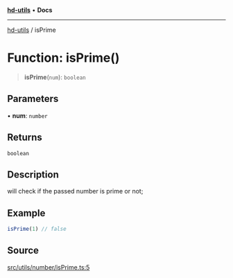[**hd-utils**](../README.md) • **Docs**

***

[hd-utils](../globals.md) / isPrime

# Function: isPrime()

> **isPrime**(`num`): `boolean`

## Parameters

• **num**: `number`

## Returns

`boolean`

## Description

will check if the passed number is prime or not;

## Example

```ts
isPrime(1) // false
```

## Source

[src/utils/number/isPrime.ts:5](https://github.com/AhmadHddad/h-utils/blob/f7bb9ae71f981ffef49079271b9540862594b7e6/src/utils/number/isPrime.ts#L5)
